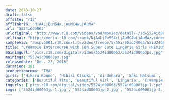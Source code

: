 ```yaml
---
date: 2018-10-27
draft: false
affsite: "r18"
afflinkr18: "NjA4LjEuMS4xLjAuMC4wLjAuMA"
url: "5524id00063"
urloriginal: "http://www.r18.com/videos/vod/movies/detail/-/id=5524id00063"
urlfinal: "http://media.r18.com/track/NjA4LjEuMS4xLjAuMC4wLjAuMA/videos/vod/movies/detail/-/id=5524id00063"
samplevid: "awspv3001.r18.com/litevideo/freepv/5/55i/55id24063/55id24063_dmb_w.mp4"
title: "Creampie Intercourse with Ten Super Cute Lingerie Girls PREMIUM BEST 6 Hours"
mainimgurl: "pics.r18.com/digital/video/5524id00063/5524id00063ps.jpg"
mainimgs: "5524id00063ps.jpg"
releasedate: "Dec. 23, 2016"
duration: 361
productioncomp: "TMA"
girls: ['Hikaru Konno', 'Hibiki Otsuki', 'Ai Uehara', 'Saki Hatsumi', 'Ruka Kanae', 'Nanase Otoha', 'Nozomi Anzaki', 'Mai Tamaki', 'Yui Shimazaki', 'Nanako Tsukishima']
categories: ['Beautiful Tits', 'Beautiful Girl', 'Lingerie', 'Creampie', 'Over 4 Hours', 'Hi-Def']
imgurls: ['pics.r18.com/digital/video/5524id00063/5524id00063jp-1.jpg', 'pics.r18.com/digital/video/5524id00063/5524id00063jp-2.jpg', 'pics.r18.com/digital/video/5524id00063/5524id00063jp-3.jpg', 'pics.r18.com/digital/video/5524id00063/5524id00063jp-4.jpg', 'pics.r18.com/digital/video/5524id00063/5524id00063jp-5.jpg', 'pics.r18.com/digital/video/5524id00063/5524id00063jp-6.jpg', 'pics.r18.com/digital/video/5524id00063/5524id00063jp-7.jpg', 'pics.r18.com/digital/video/5524id00063/5524id00063jp-8.jpg', 'pics.r18.com/digital/video/5524id00063/5524id00063jp-9.jpg', 'pics.r18.com/digital/video/5524id00063/5524id00063jp-10.jpg', 'pics.r18.com/digital/video/5524id00063/5524id00063jp-11.jpg', 'pics.r18.com/digital/video/5524id00063/5524id00063jp-12.jpg', 'pics.r18.com/digital/video/5524id00063/5524id00063jp-13.jpg', 'pics.r18.com/digital/video/5524id00063/5524id00063jp-14.jpg', 'pics.r18.com/digital/video/5524id00063/5524id00063jp-15.jpg', 'pics.r18.com/digital/video/5524id00063/5524id00063jp-16.jpg', 'pics.r18.com/digital/video/5524id00063/5524id00063jp-17.jpg', 'pics.r18.com/digital/video/5524id00063/5524id00063jp-18.jpg', 'pics.r18.com/digital/video/5524id00063/5524id00063jp-19.jpg', 'pics.r18.com/digital/video/5524id00063/5524id00063jp-20.jpg']
imgs: ['5524id00063jp-1.jpg', '5524id00063jp-2.jpg', '5524id00063jp-3.jpg', '5524id00063jp-4.jpg', '5524id00063jp-5.jpg', '5524id00063jp-6.jpg', '5524id00063jp-7.jpg', '5524id00063jp-8.jpg', '5524id00063jp-9.jpg', '5524id00063jp-10.jpg', '5524id00063jp-11.jpg', '5524id00063jp-12.jpg', '5524id00063jp-13.jpg', '5524id00063jp-14.jpg', '5524id00063jp-15.jpg', '5524id00063jp-16.jpg', '5524id00063jp-17.jpg', '5524id00063jp-18.jpg', '5524id00063jp-19.jpg', '5524id00063jp-20.jpg']
---
```


